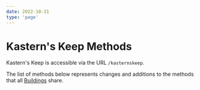```yaml
---
date: 2022-10-31
type: 'page'
---
```


# Kastern's Keep Methods

Kastern's Keep is accessible via the URL `/kasternskeep`.

The list of methods below represents changes and additions to the methods that all [Buildings](/api/Buildings) share.
